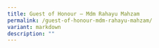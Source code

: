```yaml
---
title: Guest of Honour – Mdm Rahayu Mahzam
permalink: /guest-of-honour-mdm-rahayu-mahzam/
variant: markdown
description: ""
---
```

